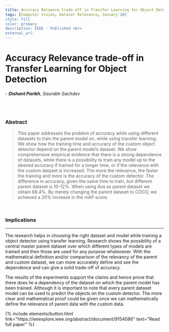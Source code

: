 ```yaml
---
title: Accuracy Releance trade-off in Transfer Learning for Object Detection
tags: [Computer Vision, Dataset Relevance, January'20]
style: fill
color: primary
description: IEEE - Published <br>
external_url: 
---
```



# Accuracy Relevance trade-off in Transfer Learning for Object Detection

###### - _**Dishant Parikh**, Saurabh Sachdev_

<br>

### Abstract
>This paper addresses the problem of accuracy while using different datasets to train the parent model on, while using transfer learning. We show how the training time and accuracy of the custom object detector depend on the parent model’s dataset. We show comprehensive empirical evidence that there is a strong dependence of datasets, while there is a possibility to train any model up to the desired accuracy if trained for a longer time, or if the relevance with the custom dataset is increased. The more the relevance, the faster the training and more is the accuracy of the custom detector. The difference in accuracy, given the same time to train, but different parent dataset is 10-12%. When using Ava as parent dataset we obtain 68.4%. By merely changing the parent dataset to COCO, we achieved a 20% increase in the mAP score.

<br>

### Implications

---

The research helps in choosing the right dataset and model while training a object detector using transfer learning. Research shows the possibility of a central master parent dataset over which different types of models are trained and then those are used for any purpose whatsoever. With the mathematical definition and/or comparison of the relevancy of the parent and custom dataset, we can more accurately define and see the dependence and can give a solid trade-off of accuracy.

The results of the experiments support the claims and hence prove that there does lie a dependency of the dataset on which the parent model has been trained. Although it is important to note that every parent dataset model can be used to predict the objects on the custom detector. The more clear and mathematical proof could be given once we can mathematically define the relevance of parent data with the
custom data.

<p class="text-center">
{% include elements/button.html link="https://ieeexplore.ieee.org/abstract/document/9154086" text="Read full paper" %}
</p>